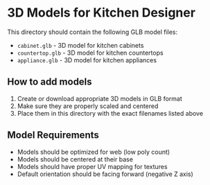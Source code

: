 # 3D Models for Kitchen Designer

This directory should contain the following GLB model files:
- `cabinet.glb` - 3D model for kitchen cabinets
- `countertop.glb` - 3D model for kitchen countertops
- `appliance.glb` - 3D model for kitchen appliances

## How to add models

1. Create or download appropriate 3D models in GLB format
2. Make sure they are properly scaled and centered
3. Place them in this directory with the exact filenames listed above

## Model Requirements

- Models should be optimized for web (low poly count)
- Models should be centered at their base
- Models should have proper UV mapping for textures
- Default orientation should be facing forward (negative Z axis)